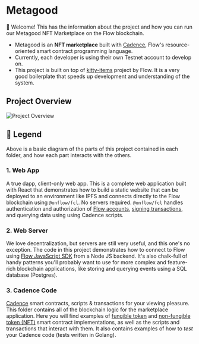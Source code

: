 # Metagood

👋 Welcome! This has the information about the project and how you can run our Metagood NFT Marketplace on the Flow blockchain.

- Metagood is an **NFT marketplace** built with [Cadence](https://docs.onflow.org/cadence), Flow's resource-oriented smart contract programming language.
- Currently, each developer is using their own Testnet account to develop on.
- This project is built on top of [kitty-items](https://github.com/onflow/kitty-items) project by Flow. It is a very good boilerplate that speeds up development and understanding of the system.

## Project Overview

![Project Overview](https://github.com/onflow/kitty-items/blob/master/kitty-items-diagram.png)

## 🔎 Legend

Above is a basic diagram of the parts of this project contained in each folder, and how each part interacts with the others.

### 1. Web App

A true dapp, client-only web app. This is a complete web application built with React that demonstrates how to build a static website that can be deployed to an environment like IPFS and connects directly to the Flow blockchain using `@onflow/fcl`. No servers required. `@onflow/fcl` handles authentication and authorization of [Flow accounts](https://docs.onflow.org/concepts/accounts-and-keys/), [signing transactions](https://docs.onflow.org/concepts/transaction-signing/), and querying data using using Cadence scripts.

### 2. Web Server

We love decentralization, but servers are still very useful, and this one's no exception. The code in this project demonstrates how to connect to Flow using [Flow JavaScript SDK](https://github.com/onflow/flow-js-sdk) from a Node JS backend. It's also chalk-full of handy patterns you'll probably want to use for more complex and feature-rich blockchain applications, like storing and querying events using a SQL database (Postgres).

### 3. Cadence Code 

[Cadence](https://docs.onflow.org/cadence) smart contracts, scripts & transactions for your viewing pleasure. This folder contains all of the blockchain logic for the marketplace application. Here you will find examples of [fungible token](https://github.com/onflow/flow-ft) and [non-fungible token (NFT)](https://github.com/onflow/flow-nft) smart contract implementations, as well as the scripts and transactions that interact with them. It also contains examples of how to _test_ your Cadence code (tests written in Golang).
